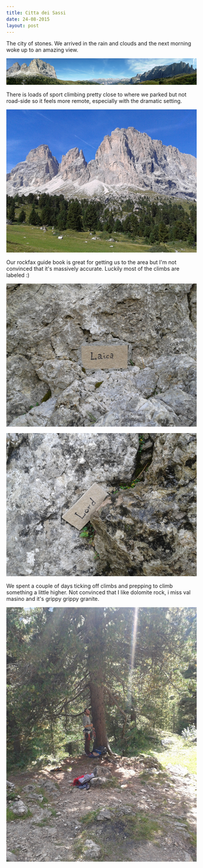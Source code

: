 ```yaml
---
title: Citta dei Sassi
date: 24-08-2015
layout: post
---
```


The city of stones. We arrived in the rain and clouds and the next morning woke up to an amazing view.

![cittadeisassi](/assets/images/cittidelsassi/20150828_121114.jpg)

There is loads of sport climbing pretty close to where we parked but not road-side so it feels more remote, especially with the dramatic setting.

![rocks](/assets/images/cittidelsassi/IMG_20150828_114804.jpg)

Our rockfax guide book is great for getting us to the area but I'm not convinced that it's massively accurate. Luckily most of the climbs are labeled :)

![climblabel](/assets/images/cittidelsassi/IMG_20150820_104128.jpg)

![climblabel2](/assets/images/cittidelsassi/IMG_20150820_115105.jpg)

We spent a couple of days ticking off climbs and prepping to climb something a little higher. Not convinced that I like dolomite rock, i miss val masino and it's grippy grippy granite.

![climber](/assets/images/cittidelsassi/IMG_20150826_104301.jpg)
